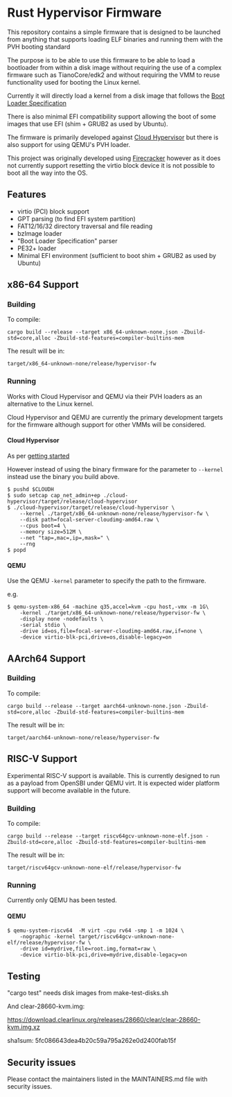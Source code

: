 # Rust Hypervisor Firmware

This repository contains a simple firmware that is designed to be launched from
anything that supports loading ELF binaries and running them with the
PVH booting standard

The purpose is to be able to use this firmware to be able to load a
bootloader from within a disk image without requiring the use of a complex
firmware such as TianoCore/edk2 and without requiring the VMM to reuse
functionality used for booting the Linux kernel.

Currently it will directly load a kernel from a disk image that follows the
[Boot Loader Specification](https://uapi-group.org/specifications/specs/boot_loader_specification)

There is also minimal EFI compatibility support allowing the boot of some
images that use EFI (shim + GRUB2 as used by Ubuntu).

The firmware is primarily developed against [Cloud
Hypervisor](https://github.com/cloud-hypervisor/cloud-hypervisor) but there is
also support for using QEMU's PVH loader.

This project was originally developed using
[Firecracker](https://github.com/firecracker-microvm) however as it does not
currently support resetting the virtio block device it is not possible to boot
all the way into the OS.

## Features

* virtio (PCI) block support
* GPT parsing (to find EFI system partition)
* FAT12/16/32 directory traversal and file reading
* bzImage loader
* "Boot Loader Specification" parser
* PE32+ loader
* Minimal EFI environment (sufficient to boot shim + GRUB2 as used by Ubuntu)

## x86-64 Support

### Building

To compile:

```
cargo build --release --target x86_64-unknown-none.json -Zbuild-std=core,alloc -Zbuild-std-features=compiler-builtins-mem
```

The result will be in:

```
target/x86_64-unknown-none/release/hypervisor-fw
```

### Running

Works with Cloud Hypervisor and QEMU via their PVH loaders as an alternative to
the Linux kernel.

Cloud Hypervisor and QEMU are currently the primary development targets for the
firmware although support for other VMMs will be considered.

#### Cloud Hypervisor

As per [getting
started](https://github.com/cloud-hypervisor/cloud-hypervisor/blob/master/README.md#2-getting-started)

However instead of using the binary firmware for the parameter to `--kernel`
instead use the binary you build above.

```
$ pushd $CLOUDH
$ sudo setcap cap_net_admin+ep ./cloud-hypervisor/target/release/cloud-hypervisor
$ ./cloud-hypervisor/target/release/cloud-hypervisor \
	--kernel ./target/x86_64-unknown-none/release/hypervisor-fw \
	--disk path=focal-server-cloudimg-amd64.raw \
	--cpus boot=4 \
	--memory size=512M \
	--net "tap=,mac=,ip=,mask=" \
	--rng
$ popd
```

#### QEMU

Use the QEMU `-kernel` parameter to specify the path to the firmware.

e.g.

```
$ qemu-system-x86_64 -machine q35,accel=kvm -cpu host,-vmx -m 1G\
    -kernel ./target/x86_64-unknown-none/release/hypervisor-fw \
    -display none -nodefaults \
    -serial stdio \
    -drive id=os,file=focal-server-cloudimg-amd64.raw,if=none \
    -device virtio-blk-pci,drive=os,disable-legacy=on
```

## AArch64 Support

### Building

To compile:

```
cargo build --release --target aarch64-unknown-none.json -Zbuild-std=core,alloc -Zbuild-std-features=compiler-builtins-mem
```

The result will be in:

```
target/aarch64-unknown-none/release/hypervisor-fw
```

## RISC-V Support

Experimental RISC-V support is available. This is currently designed to run as a
payload from OpenSBI under QEMU virt. It is expected wider platform support
will become available in the future.

### Building

To compile:

```
cargo build --release --target riscv64gcv-unknown-none-elf.json -Zbuild-std=core,alloc -Zbuild-std-features=compiler-builtins-mem
```

The result will be in:

```
target/riscv64gcv-unknown-none-elf/release/hypervisor-fw
```

### Running

Currently only QEMU has been tested.

#### QEMU

```
$ qemu-system-riscv64  -M virt -cpu rv64 -smp 1 -m 1024 \
    -nographic -kernel target/riscv64gcv-unknown-none-elf/release/hypervisor-fw \
    -drive id=mydrive,file=root.img,format=raw \
    -device virtio-blk-pci,drive=mydrive,disable-legacy=on
```

## Testing

"cargo test" needs disk images from make-test-disks.sh

And clear-28660-kvm.img:

https://download.clearlinux.org/releases/28660/clear/clear-28660-kvm.img.xz

sha1sum: 5fc086643dea4b20c59a795a262e0d2400fab15f

## Security issues

Please contact the maintainers listed in the MAINTAINERS.md file with security issues.
